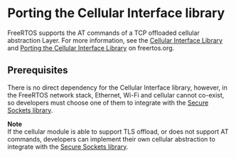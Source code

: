 # Porting the Cellular Interface library<a name="freertos-porting-cellular"></a>

FreeRTOS supports the AT commands of a TCP offloaded cellular abstraction Layer\. For more information, see the [Cellular Interface Library](https://freertos.org/cellular/index.html) and [Porting the Cellular Interface Library](https://freertos.org/cellular-porting-guide.html) on freertos\.org\.

## Prerequisites<a name="freertos-porting-cellular-prereqs"></a>

There is no direct dependency for the Cellular Interface library, however, in the FreeRTOS network stack, Ethernet, Wi\-Fi and cellular cannot co\-exist, so developers must choose one of them to integrate with the [Secure Sockets library](https://docs.aws.amazon.com/freertos/latest/userguide/secure-sockets.html)\.

**Note**  
If the cellular module is able to support TLS offload, or does not support AT commands, developers can implement their own cellular abstraction to integrate with the [Secure Sockets library](https://docs.aws.amazon.com/freertos/latest/userguide/secure-sockets.html)\.